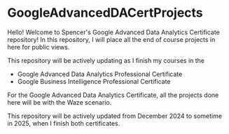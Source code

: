 # GoogleAdvancedDACertProjects

Hello! Welcome to Spencer's Google Advanced Data Analytics Certificate repository!
In this repository, I will place all the end of course projects in here for public views. 

This repository will be actively updating as I finish my courses in the
- Google Advanced Data Analytics Professional Certificate
- Google Business Intelligence Professional Certificate

For the Google Advanced Data Analytics Certificate, all the projects done here will be with the Waze scenario. 

This repository will be actively updated from December 2024 to sometime in 2025, when I finish both certificates.
